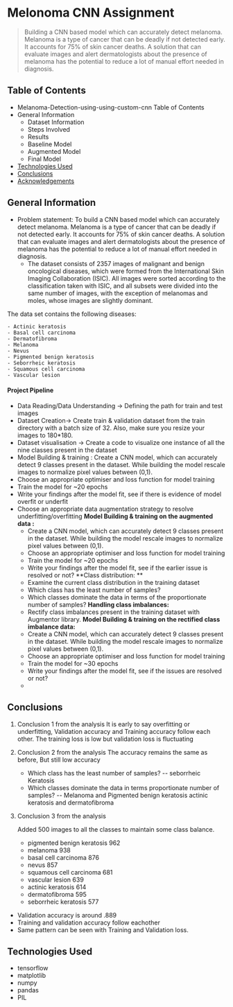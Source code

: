 # Melonoma CNN Assignment
> Building a CNN based model which can accurately detect melanoma. Melanoma is a type of cancer that can be deadly if not detected early. It accounts for 75% of skin cancer deaths. A solution that can evaluate images and alert dermatologists about the presence of melanoma has the potential to reduce a lot of manual effort needed in diagnosis.


## Table of Contents
* Melanoma-Detection-using-using-custom-cnn
Table of Contents
* General Information
	- Dataset Information
	- Steps Involved
	- Results
	- Baseline Model
	- Augmented Model
	- Final Model
* [Technologies Used](#technologies-used)
* [Conclusions](#conclusions)
* [Acknowledgements](#acknowledgements)

## General Information
- Problem statement: To build a CNN based model which can accurately detect melanoma. Melanoma is a type of cancer that can be deadly if not detected early. It accounts for 75% of skin cancer deaths. A solution that can evaluate images and alert dermatologists about the presence of melanoma has the potential to reduce a lot of manual effort needed in diagnosis.
  - The dataset consists of 2357 images of malignant and benign oncological diseases, which were formed from the International Skin Imaging Collaboration (ISIC). All images were sorted according to the classification taken with ISIC, and all subsets were divided into the same number of images, with the exception of melanomas and moles, whose images are slightly dominant.


The data set contains the following diseases:

	- Actinic keratosis
	- Basal cell carcinoma
	- Dermatofibroma
	- Melanoma
	- Nevus
	- Pigmented benign keratosis
	- Seborrheic keratosis
	- Squamous cell carcinoma
	- Vascular lesion


#### Project Pipeline
- Data Reading/Data Understanding → Defining the path for train and test images 
- Dataset Creation→ Create train & validation dataset from the train directory with a batch size of 32. Also, make sure you resize your images to 180*180.
- Dataset visualisation → Create a code to visualize one instance of all the nine classes present in the dataset 
- Model Building & training : 
    Create a CNN model, which can accurately detect 9 classes present in the dataset. While building the model rescale images to normalize pixel values between (0,1).
- Choose an appropriate optimiser and loss function for model training
- Train the model for ~20 epochs
- Write your findings after the model fit, see if there is evidence of model overfit or underfit
- Choose an appropriate data augmentation strategy to resolve underfitting/overfitting 
**Model Building & training on the augmented data :**
  - Create a CNN model, which can accurately detect 9 classes present in the dataset. While building the model rescale images to normalize pixel values between (0,1).
  - Choose an appropriate optimiser and loss function for model training
  - Train the model for ~20 epochs
  - Write your findings after the model fit, see if the earlier issue is resolved or not?
**Class distribution: **
  - Examine the current class distribution in the training dataset 
  - Which class has the least number of samples?
  - Which classes dominate the data in terms of the proportionate number of samples?
**Handling class imbalances:** 
  - Rectify class imbalances present in the training dataset with Augmentor library.
**Model Building & training on the rectified class imbalance data:**
  - Create a CNN model, which can accurately detect 9 classes present in the dataset. While building the model rescale images to normalize pixel values between (0,1).
  - Choose an appropriate optimiser and loss function for model training
  - Train the model for ~30 epochs
  - Write your findings after the model fit, see if the issues are resolved or not?
  - 

## Conclusions
1) Conclusion 1 from the analysis
	It is early to say overfitting or underfitting, Validation accuracy and Training accuracy follow each other.
	The training loss is low but validation loss is fluctuating
2) Conclusion 2 from the analysis
  	The accuracy remains the same as before, But still low accuracy
	- Which class has the least number of samples?
		-- seborrheic Keratosis
	- Which classes dominate the data in terms proportionate number of samples?
		-- Melanoma and Pigmented benign keratosis actinic keratosis and dermatofibroma
  
3) Conclusion 3 from the analysis

	 Added 500 images to all the classes to maintain some class balance. 
	- pigmented benign keratosis    962
	- melanoma                      938
	- basal cell carcinoma          876
	- nevus                         857
	- squamous cell carcinoma       681
	- vascular lesion               639
	- actinic keratosis             614
	- dermatofibroma                595
	- seborrheic keratosis          577


- Validation accuracy is around .889
- Training and validation accuracy follow eachother
- Same pattern can be seen with Training and Validation loss.


## Technologies Used
- tensorflow
- matplotlib
- numpy
- pandas
- PIL
